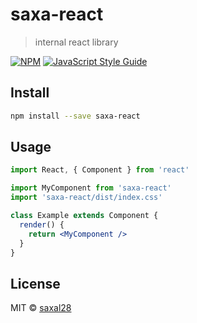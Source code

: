 # saxa-react

> internal react library

[![NPM](https://img.shields.io/npm/v/saxa-react.svg)](https://www.npmjs.com/package/saxa-react) [![JavaScript Style Guide](https://img.shields.io/badge/code_style-standard-brightgreen.svg)](https://standardjs.com)

## Install

```bash
npm install --save saxa-react
```

## Usage

```jsx
import React, { Component } from 'react'

import MyComponent from 'saxa-react'
import 'saxa-react/dist/index.css'

class Example extends Component {
  render() {
    return <MyComponent />
  }
}
```

## License

MIT © [saxal28](https://github.com/saxal28)
